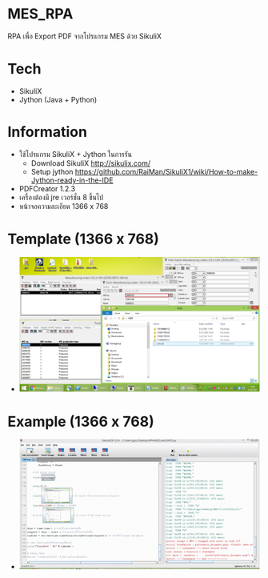# MES_RPA

RPA เพื่อ Export PDF จากโปรแกรม MES ด้วย SikuliX

# Tech

- SikuliX
- Jython (Java + Python)

# Information

- ใช้โปรแกรม SikuliX + Jython ในการรัน
  - Download SikuliX http://sikulix.com/
  - Setup jython https://github.com/RaiMan/SikuliX1/wiki/How-to-make-Jython-ready-in-the-IDE
- PDFCreator 1.2.3
- เครื่องต้องมี jre เวอร์ชั่น 8 ขึ้นไป
- หน้าจอความละเอียด 1366 x 768

# Template (1366 x 768)

- ![](MES-template.png)

# Example (1366 x 768)

- ![](example.gif)
